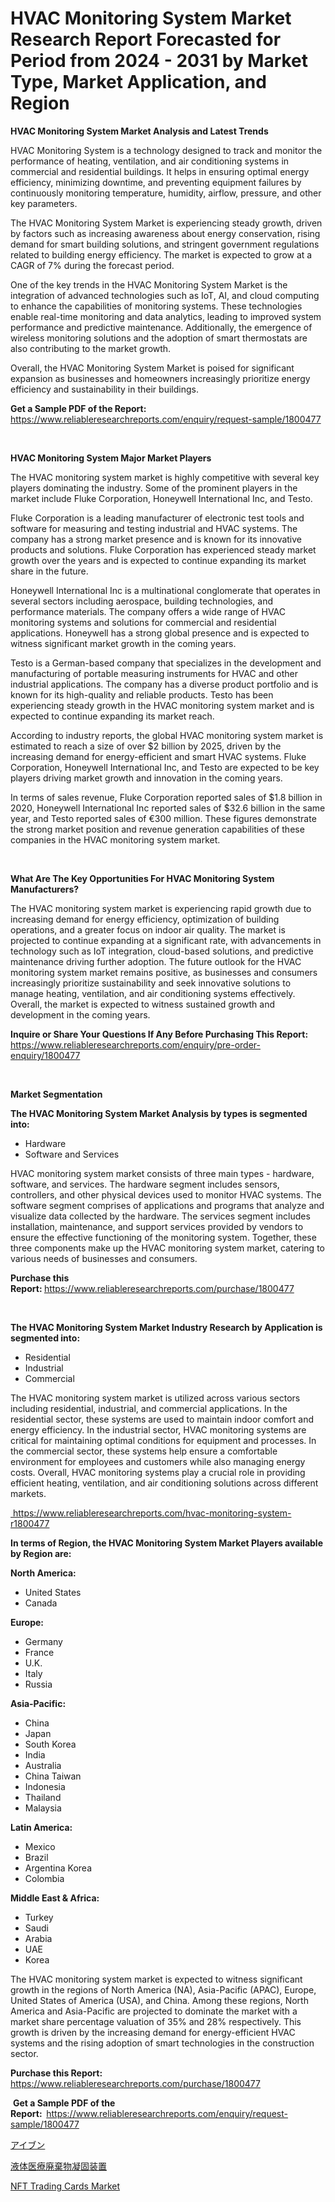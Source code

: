 <p><h1>HVAC Monitoring System Market Research Report Forecasted for Period from 2024 -  2031 by Market Type, Market Application, and Region</h1></p><p><strong>HVAC Monitoring System Market Analysis and Latest Trends</strong></p>
<p><p>HVAC Monitoring System is a technology designed to track and monitor the performance of heating, ventilation, and air conditioning systems in commercial and residential buildings. It helps in ensuring optimal energy efficiency, minimizing downtime, and preventing equipment failures by continuously monitoring temperature, humidity, airflow, pressure, and other key parameters.</p><p>The HVAC Monitoring System Market is experiencing steady growth, driven by factors such as increasing awareness about energy conservation, rising demand for smart building solutions, and stringent government regulations related to building energy efficiency. The market is expected to grow at a CAGR of 7% during the forecast period.</p><p>One of the key trends in the HVAC Monitoring System Market is the integration of advanced technologies such as IoT, AI, and cloud computing to enhance the capabilities of monitoring systems. These technologies enable real-time monitoring and data analytics, leading to improved system performance and predictive maintenance. Additionally, the emergence of wireless monitoring solutions and the adoption of smart thermostats are also contributing to the market growth.</p><p>Overall, the HVAC Monitoring System Market is poised for significant expansion as businesses and homeowners increasingly prioritize energy efficiency and sustainability in their buildings.</p></p>
<p><strong>Get a Sample PDF of the Report:&nbsp;</strong> <a href="https://www.reliableresearchreports.com/enquiry/request-sample/1800477">https://www.reliableresearchreports.com/enquiry/request-sample/1800477</a></p>
<p>&nbsp;</p>
<p><strong>HVAC Monitoring System Major Market Players</strong></p>
<p><p>The HVAC monitoring system market is highly competitive with several key players dominating the industry. Some of the prominent players in the market include Fluke Corporation, Honeywell International Inc, and Testo.</p><p>Fluke Corporation is a leading manufacturer of electronic test tools and software for measuring and testing industrial and HVAC systems. The company has a strong market presence and is known for its innovative products and solutions. Fluke Corporation has experienced steady market growth over the years and is expected to continue expanding its market share in the future.</p><p>Honeywell International Inc is a multinational conglomerate that operates in several sectors including aerospace, building technologies, and performance materials. The company offers a wide range of HVAC monitoring systems and solutions for commercial and residential applications. Honeywell has a strong global presence and is expected to witness significant market growth in the coming years.</p><p>Testo is a German-based company that specializes in the development and manufacturing of portable measuring instruments for HVAC and other industrial applications. The company has a diverse product portfolio and is known for its high-quality and reliable products. Testo has been experiencing steady growth in the HVAC monitoring system market and is expected to continue expanding its market reach.</p><p>According to industry reports, the global HVAC monitoring system market is estimated to reach a size of over $2 billion by 2025, driven by the increasing demand for energy-efficient and smart HVAC systems. Fluke Corporation, Honeywell International Inc, and Testo are expected to be key players driving market growth and innovation in the coming years.</p><p>In terms of sales revenue, Fluke Corporation reported sales of $1.8 billion in 2020, Honeywell International Inc reported sales of $32.6 billion in the same year, and Testo reported sales of €300 million. These figures demonstrate the strong market position and revenue generation capabilities of these companies in the HVAC monitoring system market.</p></p>
<p>&nbsp;</p>
<p><strong>What Are The Key Opportunities For HVAC Monitoring System Manufacturers?</strong></p>
<p><p>The HVAC monitoring system market is experiencing rapid growth due to increasing demand for energy efficiency, optimization of building operations, and a greater focus on indoor air quality. The market is projected to continue expanding at a significant rate, with advancements in technology such as IoT integration, cloud-based solutions, and predictive maintenance driving further adoption. The future outlook for the HVAC monitoring system market remains positive, as businesses and consumers increasingly prioritize sustainability and seek innovative solutions to manage heating, ventilation, and air conditioning systems effectively. Overall, the market is expected to witness sustained growth and development in the coming years.</p></p>
<p><strong>Inquire or Share Your Questions If Any Before Purchasing This Report:</strong> <a href="https://www.reliableresearchreports.com/enquiry/pre-order-enquiry/1800477">https://www.reliableresearchreports.com/enquiry/pre-order-enquiry/1800477</a></p>
<p>&nbsp;</p>
<p><strong>Market Segmentation</strong></p>
<p><strong>The HVAC Monitoring System Market Analysis by types is segmented into:</strong></p>
<p><ul><li>Hardware</li><li>Software and Services</li></ul></p>
<p><p>HVAC monitoring system market consists of three main types - hardware, software, and services. The hardware segment includes sensors, controllers, and other physical devices used to monitor HVAC systems. The software segment comprises of applications and programs that analyze and visualize data collected by the hardware. The services segment includes installation, maintenance, and support services provided by vendors to ensure the effective functioning of the monitoring system. Together, these three components make up the HVAC monitoring system market, catering to various needs of businesses and consumers.</p></p>
<p><strong>Purchase this Report:&nbsp;</strong><a href="https://www.reliableresearchreports.com/purchase/1800477">https://www.reliableresearchreports.com/purchase/1800477</a></p>
<p>&nbsp;</p>
<p><strong>The HVAC Monitoring System Market Industry Research by Application is segmented into:</strong></p>
<p><ul><li>Residential</li><li>Industrial</li><li>Commercial</li></ul></p>
<p><p>The HVAC monitoring system market is utilized across various sectors including residential, industrial, and commercial applications. In the residential sector, these systems are used to maintain indoor comfort and energy efficiency. In the industrial sector, HVAC monitoring systems are critical for maintaining optimal conditions for equipment and processes. In the commercial sector, these systems help ensure a comfortable environment for employees and customers while also managing energy costs. Overall, HVAC monitoring systems play a crucial role in providing efficient heating, ventilation, and air conditioning solutions across different markets.</p></p>
<p><a href="https://www.reliableresearchreports.com/hvac-monitoring-system-r1800477">&nbsp;https://www.reliableresearchreports.com/hvac-monitoring-system-r1800477</a></p>
<p><strong>In terms of Region, the HVAC Monitoring System Market Players available by Region are:</strong></p>
<p>
    <p> <strong> North America: </strong>
        <ul>
            <li>United States</li>
            <li>Canada</li>
        </ul>
        </p> 
    <p> <strong> Europe: </strong>
        <ul>
            <li>Germany</li>
            <li>France</li>
            <li>U.K.</li>
            <li>Italy</li>
            <li>Russia</li>
        </ul>
        </p> 
    <p> <strong> Asia-Pacific: </strong>
        <ul>
            <li>China</li>
            <li>Japan</li>
            <li>South Korea</li>
            <li>India</li>
            <li>Australia</li>
            <li>China Taiwan</li>
            <li>Indonesia</li>
            <li>Thailand</li>
            <li>Malaysia</li>
        </ul>
        </p> 
    <p> <strong> Latin America: </strong>
        <ul>
            <li>Mexico</li>
            <li>Brazil</li>
            <li>Argentina Korea</li>
            <li>Colombia</li>
        </ul>
        </p> 
    <p> <strong> Middle East & Africa: </strong>
        <ul>
            <li>Turkey</li>
            <li>Saudi</li>
            <li>Arabia</li>
            <li>UAE</li>
            <li>Korea</li>
        </ul>
    </p>
    </p>
<p><p>The HVAC monitoring system market is expected to witness significant growth in the regions of North America (NA), Asia-Pacific (APAC), Europe, United States of America (USA), and China. Among these regions, North America and Asia-Pacific are projected to dominate the market with a market share percentage valuation of 35% and 28% respectively. This growth is driven by the increasing demand for energy-efficient HVAC systems and the rising adoption of smart technologies in the construction sector.</p></p>
<p><strong>Purchase this Report: </strong><a href="https://www.reliableresearchreports.com/purchase/1800477">https://www.reliableresearchreports.com/purchase/1800477</a></p>
<p>&nbsp;<strong>Get a Sample PDF of the Report:&nbsp;&nbsp;</strong><a href="https://www.reliableresearchreports.com/enquiry/request-sample/1800477">https://www.reliableresearchreports.com/enquiry/request-sample/1800477</a></p>
<p><strong></strong></p>
<p><p><a href="https://medium.com/@austinjames1907/aibn%E5%B8%82%E5%A0%B4%E8%A6%8F%E6%A8%A1-%E5%B8%82%E5%A0%B4%E8%A6%8B%E9%80%9A%E3%81%97%E3%81%A8%E5%B8%82%E5%A0%B4%E4%BA%88%E6%B8%AC-2024%E5%B9%B4%E3%81%8B%E3%82%892031%E5%B9%B4%E3%81%BE%E3%81%A7-756595b5af88">アイブン</a></p><p><a href="https://medium.com/@thomassandoval55/%E6%B6%B2%E4%BD%93%E5%8C%BB%E7%99%82%E5%BB%83%E6%A3%84%E7%89%A9%E5%9B%BA%E5%BD%A2%E5%8C%96%E5%89%A4%E5%B8%82%E5%A0%B4%E3%81%AE%E3%82%B7%E3%82%A7%E3%82%A2%E3%81%AE%E6%8E%A8%E7%A7%BB%E3%81%A8%E5%B8%82%E5%A0%B4%E6%88%90%E9%95%B7%E3%83%88%E3%83%AC%E3%83%B3%E3%83%89-2024%E5%B9%B4-2031%E5%B9%B4-6c37b856313b">液体医療廃棄物凝固装置</a></p><p><a href="https://github.com/NorbertYates/Market-Research-Report-List-5/blob/main/nft-trading-cards-market.md">NFT Trading Cards Market</a></p></p>